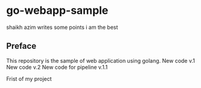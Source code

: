 # go-webapp-sample

shaikh azim writes some points
i am the best
## Preface
This repository is the sample of web application using golang.
New code v.1
New code v.2
New code for pipeline v.1.1

Frist of my project 
